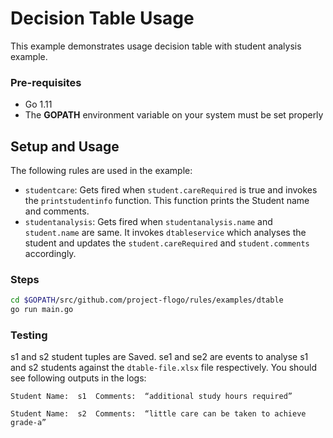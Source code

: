 # Decision Table Usage

This example demonstrates usage decision table with student analysis example.

### Pre-requisites
* Go 1.11
* The **GOPATH** environment variable on your system must be set properly

## Setup and Usage

The following rules are used in the example:

* `studentcare`: Gets fired when `student.careRequired` is true and invokes the `printstudentinfo` function. This function prints the Student name and comments. 
* `studentanalysis`: Gets fired when `studentanalysis.name` and `student.name` are same. It invokes  `dtableservice` which analyses the student and updates the `student.careRequired` and `student.comments` accordingly. 

### Steps

```sh
cd $GOPATH/src/github.com/project-flogo/rules/examples/dtable
go run main.go
```

### Testing

s1 and s2 student tuples are Saved. se1 and se2 are events to analyse s1 and s2 students against the `dtable-file.xlsx` file respectively.
You should see following outputs in the logs:
```
Student Name:  s1  Comments:  “additional study hours required”
```
```
Student Name:  s2  Comments:  “little care can be taken to achieve grade-a”
```